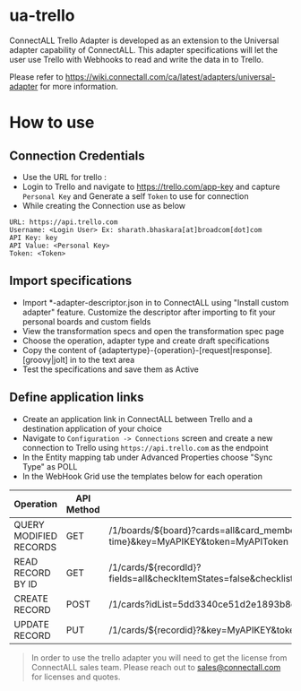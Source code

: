 # ua-trello

ConnectALL Trello Adapter is developed as an extension to the Universal adapter capability of ConnectALL. This adapter specifications will let the user use Trello with Webhooks to read and write the data in to Trello. 

Please refer to https://wiki.connectall.com/ca/latest/adapters/universal-adapter for more information.


# How to use

## Connection Credentials
* Use the URL for trello :
* Login to Trello and navigate to https://trello.com/app-key and capture `Personal Key` and Generate a self `Token` to use for connection
* While creating the Connection use as below
```
URL: https://api.trello.com
Username: <Login User> Ex: sharath.bhaskara[at]broadcom[dot]com
API Key: key
API Value: <Personal Key>
Token: <Token>
```

## Import specifications
* Import *-adapter-descriptor.json in to ConnectALL using "Install custom adapter" feature. Customize the descriptor after importing to fit your personal boards and custom fields
* View the transformation specs and open the transformation spec page
* Choose the operation, adapter type and create draft specifications
* Copy the content of {adaptertype}-{operation}-[request|response].[groovy|jolt] in to the text area
* Test the specifications and save them as Active

## Define application links
* Create an application link in ConnectALL between Trello and a destination application of your choice
* Navigate to `Configuration -> Connections` screen and create a new connection to Trello using `https://api.trello.com` as the endpoint
* In the Entity mapping tab under Advanced Properties choose "Sync Type" as POLL
* In the WebHook Grid use the templates below for each operation

|Operation|API Method|Template|
|--- | --- | ---|
|QUERY MODIFIED RECORDS|GET|/1/boards/${board}?cards=all&card_members=true&card_member_fields=all&card_customFieldItems=true&cards_modifiedSince=${last-modified-time}&key=MyAPIKEY&token=MyAPIToken|
|READ RECORD BY ID|GET|/1/cards/${recordId}?fields=all&checkItemStates=false&checklists=all&checklist_fields=all&board=false&list=true&pluginData=false&customFieldItems=true&key=MyAPIKEY&token=MyAPIToken|
|CREATE RECORD|POST|/1/cards?idList=5dd3340ce51d2e1893b8ef7e&key=MyAPIKEY&token=MyAPIToken|
|UPDATE RECORD|PUT|/1/cards/${recordid}?&key=MyAPIKEY&token=MyAPIToken|

> In order to use the trello adapter you will need to get the license from ConnectALL sales team. Please reach out to sales@connectall.com for licenses and quotes.

